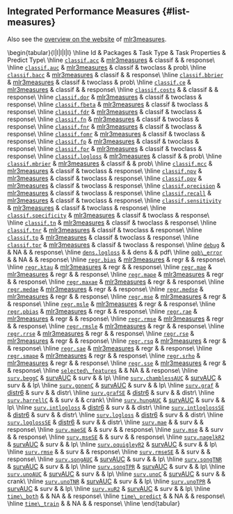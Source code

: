 ## Integrated Performance Measures {#list-measures}

Also see the [overview on the website](https://mlr3measures.mlr-org.com/reference/) of [mlr3measures](https://cran.r-project.org/package=mlr3measures).


\begin{tabular}{l|l|l|l|l}
\hline
Id & Packages & Task Type & Task Properties & Predict Type\\
\hline
[`classif.acc`](https://mlr3.mlr-org.com/reference/mlr\_measures\_classif.acc.html) & [mlr3measures](https://cran.r-project.org/package=mlr3measures) & classif &  & response\\
\hline
[`classif.auc`](https://mlr3.mlr-org.com/reference/mlr\_measures\_classif.auc.html) & [mlr3measures](https://cran.r-project.org/package=mlr3measures) & classif & twoclass & prob\\
\hline
[`classif.bacc`](https://mlr3.mlr-org.com/reference/mlr\_measures\_classif.bacc.html) & [mlr3measures](https://cran.r-project.org/package=mlr3measures) & classif &  & response\\
\hline
[`classif.bbrier`](https://mlr3.mlr-org.com/reference/mlr\_measures\_classif.bbrier.html) & [mlr3measures](https://cran.r-project.org/package=mlr3measures) & classif & twoclass & prob\\
\hline
[`classif.ce`](https://mlr3.mlr-org.com/reference/mlr\_measures\_classif.ce.html) & [mlr3measures](https://cran.r-project.org/package=mlr3measures) & classif &  & response\\
\hline
[`classif.costs`](https://mlr3.mlr-org.com/reference/mlr\_measures\_classif.costs.html) &  & classif &  & response\\
\hline
[`classif.dor`](https://mlr3.mlr-org.com/reference/mlr\_measures\_classif.dor.html) & [mlr3measures](https://cran.r-project.org/package=mlr3measures) & classif & twoclass & response\\
\hline
[`classif.fbeta`](https://mlr3.mlr-org.com/reference/mlr\_measures\_classif.fbeta.html) & [mlr3measures](https://cran.r-project.org/package=mlr3measures) & classif & twoclass & response\\
\hline
[`classif.fdr`](https://mlr3.mlr-org.com/reference/mlr\_measures\_classif.fdr.html) & [mlr3measures](https://cran.r-project.org/package=mlr3measures) & classif & twoclass & response\\
\hline
[`classif.fn`](https://mlr3.mlr-org.com/reference/mlr\_measures\_classif.fn.html) & [mlr3measures](https://cran.r-project.org/package=mlr3measures) & classif & twoclass & response\\
\hline
[`classif.fnr`](https://mlr3.mlr-org.com/reference/mlr\_measures\_classif.fnr.html) & [mlr3measures](https://cran.r-project.org/package=mlr3measures) & classif & twoclass & response\\
\hline
[`classif.fomr`](https://mlr3.mlr-org.com/reference/mlr\_measures\_classif.fomr.html) & [mlr3measures](https://cran.r-project.org/package=mlr3measures) & classif & twoclass & response\\
\hline
[`classif.fp`](https://mlr3.mlr-org.com/reference/mlr\_measures\_classif.fp.html) & [mlr3measures](https://cran.r-project.org/package=mlr3measures) & classif & twoclass & response\\
\hline
[`classif.fpr`](https://mlr3.mlr-org.com/reference/mlr\_measures\_classif.fpr.html) & [mlr3measures](https://cran.r-project.org/package=mlr3measures) & classif & twoclass & response\\
\hline
[`classif.logloss`](https://mlr3.mlr-org.com/reference/mlr\_measures\_classif.logloss.html) & [mlr3measures](https://cran.r-project.org/package=mlr3measures) & classif &  & prob\\
\hline
[`classif.mbrier`](https://mlr3.mlr-org.com/reference/mlr\_measures\_classif.mbrier.html) & [mlr3measures](https://cran.r-project.org/package=mlr3measures) & classif &  & prob\\
\hline
[`classif.mcc`](https://mlr3.mlr-org.com/reference/mlr\_measures\_classif.mcc.html) & [mlr3measures](https://cran.r-project.org/package=mlr3measures) & classif & twoclass & response\\
\hline
[`classif.npv`](https://mlr3.mlr-org.com/reference/mlr\_measures\_classif.npv.html) & [mlr3measures](https://cran.r-project.org/package=mlr3measures) & classif & twoclass & response\\
\hline
[`classif.ppv`](https://mlr3.mlr-org.com/reference/mlr\_measures\_classif.ppv.html) & [mlr3measures](https://cran.r-project.org/package=mlr3measures) & classif & twoclass & response\\
\hline
[`classif.precision`](https://mlr3.mlr-org.com/reference/mlr\_measures\_classif.precision.html) & [mlr3measures](https://cran.r-project.org/package=mlr3measures) & classif & twoclass & response\\
\hline
[`classif.recall`](https://mlr3.mlr-org.com/reference/mlr\_measures\_classif.recall.html) & [mlr3measures](https://cran.r-project.org/package=mlr3measures) & classif & twoclass & response\\
\hline
[`classif.sensitivity`](https://mlr3.mlr-org.com/reference/mlr\_measures\_classif.sensitivity.html) & [mlr3measures](https://cran.r-project.org/package=mlr3measures) & classif & twoclass & response\\
\hline
[`classif.specificity`](https://mlr3.mlr-org.com/reference/mlr\_measures\_classif.specificity.html) & [mlr3measures](https://cran.r-project.org/package=mlr3measures) & classif & twoclass & response\\
\hline
[`classif.tn`](https://mlr3.mlr-org.com/reference/mlr\_measures\_classif.tn.html) & [mlr3measures](https://cran.r-project.org/package=mlr3measures) & classif & twoclass & response\\
\hline
[`classif.tnr`](https://mlr3.mlr-org.com/reference/mlr\_measures\_classif.tnr.html) & [mlr3measures](https://cran.r-project.org/package=mlr3measures) & classif & twoclass & response\\
\hline
[`classif.tp`](https://mlr3.mlr-org.com/reference/mlr\_measures\_classif.tp.html) & [mlr3measures](https://cran.r-project.org/package=mlr3measures) & classif & twoclass & response\\
\hline
[`classif.tpr`](https://mlr3.mlr-org.com/reference/mlr\_measures\_classif.tpr.html) & [mlr3measures](https://cran.r-project.org/package=mlr3measures) & classif & twoclass & response\\
\hline
[`debug`](https://mlr3.mlr-org.com/reference/mlr\_measures\_debug.html) &  & NA &  & response\\
\hline
[`dens.logloss`](https://mlr3proba.mlr-org.com/reference/MeasureDensLogloss.html) &  & dens &  & pdf\\
\hline
[`oob\_error`](https://mlr3.mlr-org.com/reference/mlr\_measures\_oob\_error.html) &  & NA &  & response\\
\hline
[`regr.bias`](https://mlr3.mlr-org.com/reference/mlr\_measures\_regr.bias.html) & [mlr3measures](https://cran.r-project.org/package=mlr3measures) & regr &  & response\\
\hline
[`regr.ktau`](https://mlr3.mlr-org.com/reference/mlr\_measures\_regr.ktau.html) & [mlr3measures](https://cran.r-project.org/package=mlr3measures) & regr &  & response\\
\hline
[`regr.mae`](https://mlr3.mlr-org.com/reference/mlr\_measures\_regr.mae.html) & [mlr3measures](https://cran.r-project.org/package=mlr3measures) & regr &  & response\\
\hline
[`regr.mape`](https://mlr3.mlr-org.com/reference/mlr\_measures\_regr.mape.html) & [mlr3measures](https://cran.r-project.org/package=mlr3measures) & regr &  & response\\
\hline
[`regr.maxae`](https://mlr3.mlr-org.com/reference/mlr\_measures\_regr.maxae.html) & [mlr3measures](https://cran.r-project.org/package=mlr3measures) & regr &  & response\\
\hline
[`regr.medae`](https://mlr3.mlr-org.com/reference/mlr\_measures\_regr.medae.html) & [mlr3measures](https://cran.r-project.org/package=mlr3measures) & regr &  & response\\
\hline
[`regr.medse`](https://mlr3.mlr-org.com/reference/mlr\_measures\_regr.medse.html) & [mlr3measures](https://cran.r-project.org/package=mlr3measures) & regr &  & response\\
\hline
[`regr.mse`](https://mlr3.mlr-org.com/reference/mlr\_measures\_regr.mse.html) & [mlr3measures](https://cran.r-project.org/package=mlr3measures) & regr &  & response\\
\hline
[`regr.msle`](https://mlr3.mlr-org.com/reference/mlr\_measures\_regr.msle.html) & [mlr3measures](https://cran.r-project.org/package=mlr3measures) & regr &  & response\\
\hline
[`regr.pbias`](https://mlr3.mlr-org.com/reference/mlr\_measures\_regr.pbias.html) & [mlr3measures](https://cran.r-project.org/package=mlr3measures) & regr &  & response\\
\hline
[`regr.rae`](https://mlr3.mlr-org.com/reference/mlr\_measures\_regr.rae.html) & [mlr3measures](https://cran.r-project.org/package=mlr3measures) & regr &  & response\\
\hline
[`regr.rmse`](https://mlr3.mlr-org.com/reference/mlr\_measures\_regr.rmse.html) & [mlr3measures](https://cran.r-project.org/package=mlr3measures) & regr &  & response\\
\hline
[`regr.rmsle`](https://mlr3.mlr-org.com/reference/mlr\_measures\_regr.rmsle.html) & [mlr3measures](https://cran.r-project.org/package=mlr3measures) & regr &  & response\\
\hline
[`regr.rrse`](https://mlr3.mlr-org.com/reference/mlr\_measures\_regr.rrse.html) & [mlr3measures](https://cran.r-project.org/package=mlr3measures) & regr &  & response\\
\hline
[`regr.rse`](https://mlr3.mlr-org.com/reference/mlr\_measures\_regr.rse.html) & [mlr3measures](https://cran.r-project.org/package=mlr3measures) & regr &  & response\\
\hline
[`regr.rsq`](https://mlr3.mlr-org.com/reference/mlr\_measures\_regr.rsq.html) & [mlr3measures](https://cran.r-project.org/package=mlr3measures) & regr &  & response\\
\hline
[`regr.sae`](https://mlr3.mlr-org.com/reference/mlr\_measures\_regr.sae.html) & [mlr3measures](https://cran.r-project.org/package=mlr3measures) & regr &  & response\\
\hline
[`regr.smape`](https://mlr3.mlr-org.com/reference/mlr\_measures\_regr.smape.html) & [mlr3measures](https://cran.r-project.org/package=mlr3measures) & regr &  & response\\
\hline
[`regr.srho`](https://mlr3.mlr-org.com/reference/mlr\_measures\_regr.srho.html) & [mlr3measures](https://cran.r-project.org/package=mlr3measures) & regr &  & response\\
\hline
[`regr.sse`](https://mlr3.mlr-org.com/reference/mlr\_measures\_regr.sse.html) & [mlr3measures](https://cran.r-project.org/package=mlr3measures) & regr &  & response\\
\hline
[`selected\_features`](https://mlr3.mlr-org.com/reference/mlr\_measures\_selected\_features.html) &  & NA &  & response\\
\hline
[`surv.beggC`](https://mlr3proba.mlr-org.com/reference/MeasureSurvBeggC.html) & [survAUC](https://cran.r-project.org/package=survAUC) & surv &  & lp\\
\hline
[`surv.chamblessAUC`](https://mlr3proba.mlr-org.com/reference/MeasureSurvChamblessAUC.html) & [survAUC](https://cran.r-project.org/package=survAUC) & surv &  & lp\\
\hline
[`surv.gonenC`](https://mlr3proba.mlr-org.com/reference/MeasureSurvGonenC.html) & [survAUC](https://cran.r-project.org/package=survAUC) & surv &  & lp\\
\hline
[`surv.graf`](https://mlr3proba.mlr-org.com/reference/MeasureSurvGraf.html) & [distr6](https://cran.r-project.org/package=distr6) & surv &  & distr\\
\hline
[`surv.grafSE`](https://mlr3proba.mlr-org.com/reference/MeasureSurvGrafSE.html) & [distr6](https://cran.r-project.org/package=distr6) & surv &  & distr\\
\hline
[`surv.harrellC`](https://mlr3proba.mlr-org.com/reference/MeasureSurvHarrellC.html) &  & surv &  & crank\\
\hline
[`surv.hungAUC`](https://mlr3proba.mlr-org.com/reference/MeasureSurvHungAUC.html) & [survAUC](https://cran.r-project.org/package=survAUC) & surv &  & lp\\
\hline
[`surv.intlogloss`](https://mlr3proba.mlr-org.com/reference/MeasureSurvIntLogloss.html) & [distr6](https://cran.r-project.org/package=distr6) & surv &  & distr\\
\hline
[`surv.intloglossSE`](https://mlr3proba.mlr-org.com/reference/MeasureSurvIntLoglossSE.html) & [distr6](https://cran.r-project.org/package=distr6) & surv &  & distr\\
\hline
[`surv.logloss`](https://mlr3proba.mlr-org.com/reference/MeasureSurvLogloss.html) & [distr6](https://cran.r-project.org/package=distr6) & surv &  & distr\\
\hline
[`surv.loglossSE`](https://mlr3proba.mlr-org.com/reference/MeasureSurvLoglossSE.html) & [distr6](https://cran.r-project.org/package=distr6) & surv &  & distr\\
\hline
[`surv.mae`](https://mlr3proba.mlr-org.com/reference/MeasureSurvMAE.html) &  & surv &  & response\\
\hline
[`surv.maeSE`](https://mlr3proba.mlr-org.com/reference/MeasureSurvMAESE.html) &  & surv &  & response\\
\hline
[`surv.mse`](https://mlr3proba.mlr-org.com/reference/MeasureSurvMSE.html) &  & surv &  & response\\
\hline
[`surv.mseSE`](https://mlr3proba.mlr-org.com/reference/MeasureSurvMSESE.html) &  & surv &  & response\\
\hline
[`surv.nagelkR2`](https://mlr3proba.mlr-org.com/reference/MeasureSurvNagelkR2.html) & [survAUC](https://cran.r-project.org/package=survAUC) & surv &  & lp\\
\hline
[`surv.oquigleyR2`](https://mlr3proba.mlr-org.com/reference/MeasureSurvOQuigleyR2.html) & [survAUC](https://cran.r-project.org/package=survAUC) & surv &  & lp\\
\hline
[`surv.rmse`](https://mlr3proba.mlr-org.com/reference/MeasureSurvRMSE.html) &  & surv &  & response\\
\hline
[`surv.rmseSE`](https://mlr3proba.mlr-org.com/reference/MeasureSurvRMSESE.html) &  & surv &  & response\\
\hline
[`surv.songAUC`](https://mlr3proba.mlr-org.com/reference/MeasureSurvSongAUC.html) & [survAUC](https://cran.r-project.org/package=survAUC) & surv &  & lp\\
\hline
[`surv.songTNR`](https://mlr3proba.mlr-org.com/reference/MeasureSurvSongTNR.html) & [survAUC](https://cran.r-project.org/package=survAUC) & surv &  & lp\\
\hline
[`surv.songTPR`](https://mlr3proba.mlr-org.com/reference/MeasureSurvSongTPR.html) & [survAUC](https://cran.r-project.org/package=survAUC) & surv &  & lp\\
\hline
[`surv.unoAUC`](https://mlr3proba.mlr-org.com/reference/MeasureSurvUnoAUC.html) & [survAUC](https://cran.r-project.org/package=survAUC) & surv &  & lp\\
\hline
[`surv.unoC`](https://mlr3proba.mlr-org.com/reference/MeasureSurvUnoC.html) & [survAUC](https://cran.r-project.org/package=survAUC) & surv &  & crank\\
\hline
[`surv.unoTNR`](https://mlr3proba.mlr-org.com/reference/MeasureSurvUnoTNR.html) & [survAUC](https://cran.r-project.org/package=survAUC) & surv &  & lp\\
\hline
[`surv.unoTPR`](https://mlr3proba.mlr-org.com/reference/MeasureSurvUnoTPR.html) & [survAUC](https://cran.r-project.org/package=survAUC) & surv &  & lp\\
\hline
[`surv.xuR2`](https://mlr3proba.mlr-org.com/reference/MeasureSurvXuR2.html) & [survAUC](https://cran.r-project.org/package=survAUC) & surv &  & lp\\
\hline
[`time\_both`](https://mlr3.mlr-org.com/reference/mlr\_measures\_elapsed\_time.html) &  & NA &  & response\\
\hline
[`time\_predict`](https://mlr3.mlr-org.com/reference/mlr\_measures\_elapsed\_time.html) &  & NA &  & response\\
\hline
[`time\_train`](https://mlr3.mlr-org.com/reference/mlr\_measures\_elapsed\_time.html) &  & NA &  & response\\
\hline
\end{tabular}
